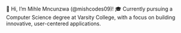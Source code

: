 👋 Hi, I’m Mihle Mncunzwa (@mishcodes09)!
🎓 Currently pursuing a Computer Science degree at Varsity College, with a focus on building innovative, user-centered applications.



<!---
mishcodes09/mishcodes09 is a ✨ special ✨ repository because its `README.md` (this file) appears on your GitHub profile.
You can click the Preview link to take a look at your changes.
--->
